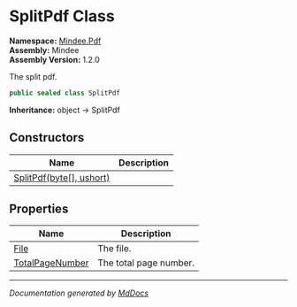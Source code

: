 ﻿<!--  
  <auto-generated>   
    The contents of this file were generated by a tool.  
    Changes to this file may be list if the file is regenerated  
  </auto-generated>   
-->

# SplitPdf Class

**Namespace:** [Mindee.Pdf](../index.md)  
**Assembly:** Mindee  
**Assembly Version:** 1.2.0

The split pdf.

```csharp
public sealed class SplitPdf
```

**Inheritance:** object → SplitPdf

## Constructors

| Name                                                | Description |
| --------------------------------------------------- | ----------- |
| [SplitPdf(byte\[\], ushort)](constructors/index.md) |             |

## Properties

| Name                                             | Description            |
| ------------------------------------------------ | ---------------------- |
| [File](properties/File.md)                       | The file.              |
| [TotalPageNumber](properties/TotalPageNumber.md) | The total page number. |

___

*Documentation generated by [MdDocs](https://github.com/ap0llo/mddocs)*
